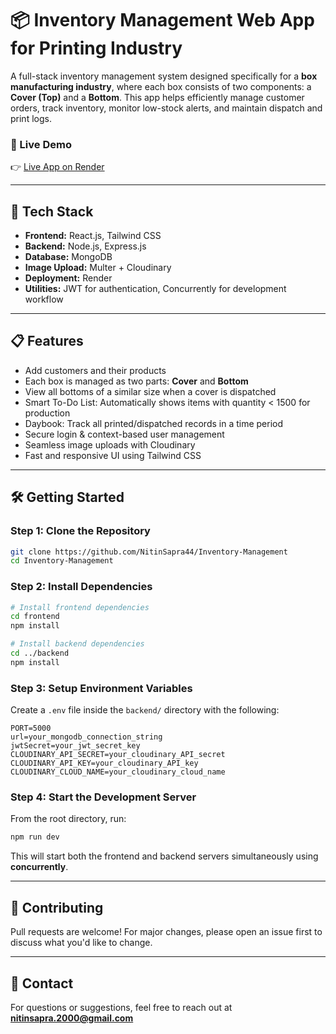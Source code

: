 # 📦 Inventory Management Web App for Printing Industry

A full-stack inventory management system designed specifically for a **box manufacturing industry**, where each box consists of two components: a **Cover (Top)** and a **Bottom**. This app helps efficiently manage customer orders, track inventory, monitor low-stock alerts, and maintain dispatch and print logs.

### 🔗 Live Demo  
👉 [Live App on Render](https://inventory-management-frontend-eugc.onrender.com)

---

## 🚀 Tech Stack

- **Frontend:** React.js, Tailwind CSS
- **Backend:** Node.js, Express.js
- **Database:** MongoDB
- **Image Upload:** Multer + Cloudinary
- **Deployment:** Render
- **Utilities:** JWT for authentication, Concurrently for development workflow

---

## 📋 Features

- Add customers and their products
- Each box is managed as two parts: **Cover** and **Bottom**
- View all bottoms of a similar size when a cover is dispatched
- Smart To-Do List: Automatically shows items with quantity < 1500 for production
- Daybook: Track all printed/dispatched records in a time period
- Secure login & context-based user management
- Seamless image uploads with Cloudinary
- Fast and responsive UI using Tailwind CSS

---

## 🛠️ Getting Started

### Step 1: Clone the Repository

```bash
git clone https://github.com/NitinSapra44/Inventory-Management
cd Inventory-Management
```

### Step 2: Install Dependencies

```bash
# Install frontend dependencies
cd frontend
npm install

# Install backend dependencies
cd ../backend
npm install
```

### Step 3: Setup Environment Variables

Create a `.env` file inside the `backend/` directory with the following:

```env
PORT=5000
url=your_mongodb_connection_string
jwtSecret=your_jwt_secret_key
CLOUDINARY_API_SECRET=your_cloudinary_API_secret
CLOUDINARY_API_KEY=your_cloudinary_API_key
CLOUDINARY_CLOUD_NAME=your_cloudinary_cloud_name
```

### Step 4: Start the Development Server

From the root directory, run:

```bash
npm run dev
```

This will start both the frontend and backend servers simultaneously using **concurrently**.

---

## 🤝 Contributing

Pull requests are welcome! For major changes, please open an issue first to discuss what you'd like to change.

---

## 📧 Contact

For questions or suggestions, feel free to reach out at **nitinsapra.2000@gmail.com**
